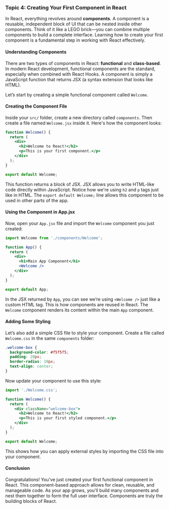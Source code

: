 ### Topic 4: Creating Your First Component in React

In React, everything revolves around **components**. A component is a reusable, independent block of UI that can be nested inside other components. Think of it like a LEGO brick—you can combine multiple components to build a complete interface. Learning how to create your first component is a fundamental step in working with React effectively.

#### Understanding Components

There are two types of components in React: **functional** and **class-based**. In modern React development, functional components are the standard, especially when combined with React Hooks. A component is simply a JavaScript function that returns JSX (a syntax extension that looks like HTML).

Let’s start by creating a simple functional component called `Welcome`.

#### Creating the Component File

Inside your `src/` folder, create a new directory called `components`. Then create a file named `Welcome.jsx` inside it. Here's how the component looks:

```jsx
function Welcome() {
  return (
    <div>
      <h2>Welcome to React!</h2>
      <p>This is your first component.</p>
    </div>
  );
}

export default Welcome;
```

This function returns a block of JSX. JSX allows you to write HTML-like code directly within JavaScript. Notice how we're using `h2` and `p` tags just like in HTML. The `export default Welcome;` line allows this component to be used in other parts of the app.

#### Using the Component in App.jsx

Now, open your `App.jsx` file and import the `Welcome` component you just created:

```jsx
import Welcome from './components/Welcome';

function App() {
  return (
    <div>
      <h1>Main App Component</h1>
      <Welcome />
    </div>
  );
}

export default App;
```

In the JSX returned by `App`, you can see we’re using `<Welcome />` just like a custom HTML tag. This is how components are reused in React. The `Welcome` component renders its content within the main `App` component.

#### Adding Some Styling

Let’s also add a simple CSS file to style your component. Create a file called `Welcome.css` in the same `components` folder:

```css
.welcome-box {
  background-color: #f5f5f5;
  padding: 20px;
  border-radius: 10px;
  text-align: center;
}
```

Now update your component to use this style:

```jsx
import './Welcome.css';

function Welcome() {
  return (
    <div className="welcome-box">
      <h2>Welcome to React!</h2>
      <p>This is your first styled component.</p>
    </div>
  );
}

export default Welcome;
```

This shows how you can apply external styles by importing the CSS file into your component.

#### Conclusion

Congratulations! You’ve just created your first functional component in React. This component-based approach allows for clean, reusable, and manageable code. As your app grows, you'll build many components and nest them together to form the full user interface. Components are truly the building blocks of React.

